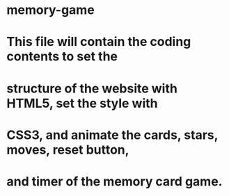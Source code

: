 # memory-game
#
# This file will contain the coding contents to set the 
# structure of the website with HTML5, set the style with
# CSS3, and animate the cards, stars, moves, reset button, 
# and timer of the memory card game.
#
#
